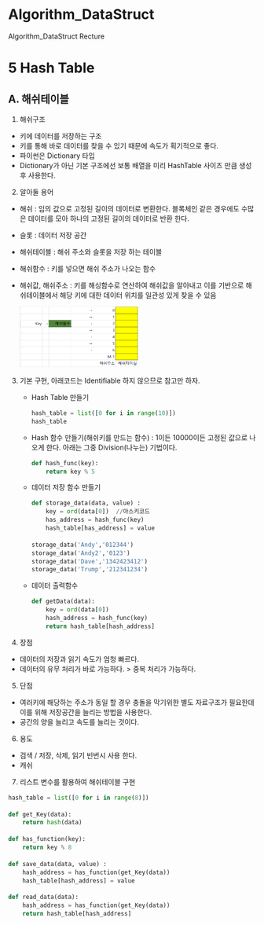 # Algorithm_DataStruct
Algorithm_DataStruct Recture

5 Hash Table
===========

## A. 해쉬테이블

1) 해쉬구조

* 키에 데이터를 저장하는 구조
* 키를 통해 바로 데이터를 찾을 수 있기 때문에 속도가 획기적으로 좋다.
* 파이썬은 Dictionary 타입
* Dictionary가 아닌 기본 구조에선 보통 배열을 미리 HashTable 사이즈 만큼 생성 후 사용한다.

2) 알아둘 용어

* 해쉬 : 임의 값으로 고정된 길이의 데이터로 변환한다. 블록체인 같은 경우에도 수많은 데이터를 모아 하나의 고정된 길이의 데이터로 반환 한다.
* 슬롯 : 데이터 저장 공간
* 해쉬테이블 : 해쉬 주소와 슬롯을 저장 하는 테이블
* 해쉬함수 : 키를 넣으면 해쉬 주소가 나오는 함수
* 해쉬값, 해쉬주소 : 키를 해싱함수로 연산하여 해쉬값을 알아내고 이를 기반으로 해쉬테이블에서 해당 키에 대한 데이터 위치를 일관성 있게 찾을 수 있음

  <img src = "https://github.com/HwangWoonChun/Algorithm_DataStruct/blob/master/image/rect_07_468_247.png" width = 242 height = 123>

3) 기본 구현, 아래코드는 Identifiable 하지 않으므로 참고만 하자.

    * Hash Table 만들기

      ``` python
      hash_table = list([0 for i in range(10)])
      hash_table
      ```

    * Hash 함수 만들기(해쉬키를 만드는 함수) : 1이든 10000이든 고정된 값으로 나오게 한다. 아래는 그중 Division(나누는) 기법이다.

      ``` python
      def hash_func(key):
          return key % 5
      ```

    * 데이터 저장 함수 만들기

      ``` python
      def storage_data(data, value) :
          key = ord(data[0])  //아스키코드
          has_address = hash_func(key)
          hash_table[has_address] = value

      storage_data('Andy','012344')
      storage_data('Andy2','0123')
      storage_data('Dave','1342423412')
      storage_data('Trump','212341234')
      ```

    * 데이터 출력함수

      ``` python
      def getData(data):
          key = ord(data[0])
          hash_address = hash_func(key)
          return hash_table[hash_address]
      ```

4) 장점
  * 데이터의 저장과 읽기 속도가 엄청 빠르다. 
  * 데이터의 유무 처리가 바로 가능하다. > 중복 처리가 가능하다.
  
5) 단점
  * 여러키에 해당하는 주소가 동일 할 경우 충돌을 막기위한 별도 자료구조가 필요한데 이를 위해 저장공간을 늘리는 방법을 사용한다.
  * 공간의 양을 늘리고 속도를 늘리는 것이다.
  
6) 용도
  * 검색 / 저장, 삭제, 읽기 빈번시 사용 한다.
  * 캐쉬
  
7) 리스트 변수를 활용하여 해쉬테이블 구현

  ``` python
  hash_table = list([0 for i in range(8)])

  def get_Key(data):
      return hash(data)

  def has_function(key):
      return key % 8

  def save_data(data, value) :
      hash_address = has_function(get_Key(data))
      hash_table[hash_address] = value

  def read_data(data):
      hash_address = has_function(get_Key(data))
      return hash_table[hash_address]
  ```
